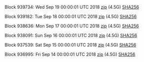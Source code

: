 Block 939734: Wed Sep 19 00:00:01 UTC 2018 [zip](https://dash-bootstrap.ams3.digitaloceanspaces.com/mainnet/2018-09-19/bootstrap.dat.zip) (4.5G) [SHA256](https://dash-bootstrap.ams3.digitaloceanspaces.com/mainnet/2018-09-19/sha256.txt)

Block 939182: Tue Sep 18 00:00:01 UTC 2018 [zip](https://dash-bootstrap.ams3.digitaloceanspaces.com/mainnet/2018-09-18/bootstrap.dat.zip) (4.5G) [SHA256](https://dash-bootstrap.ams3.digitaloceanspaces.com/mainnet/2018-09-18/sha256.txt)

Block 938636: Mon Sep 17 00:00:01 UTC 2018 [zip](https://dash-bootstrap.ams3.digitaloceanspaces.com/mainnet/2018-09-17/bootstrap.dat.zip) (4.5G) [SHA256](https://dash-bootstrap.ams3.digitaloceanspaces.com/mainnet/2018-09-17/sha256.txt)

Block 938091: Sun Sep 16 00:00:01 UTC 2018 [zip](https://dash-bootstrap.ams3.digitaloceanspaces.com/mainnet/2018-09-16/bootstrap.dat.zip) (4.5G) [SHA256](https://dash-bootstrap.ams3.digitaloceanspaces.com/mainnet/2018-09-16/sha256.txt)

Block 937539: Sat Sep 15 00:00:01 UTC 2018 [zip](https://dash-bootstrap.ams3.digitaloceanspaces.com/mainnet/2018-09-15/bootstrap.dat.zip) (4.5G) [SHA256](https://dash-bootstrap.ams3.digitaloceanspaces.com/mainnet/2018-09-15/sha256.txt)

Block 936995: Fri Sep 14 00:00:01 UTC 2018 [zip](https://dash-bootstrap.ams3.digitaloceanspaces.com/mainnet/2018-09-14/bootstrap.dat.zip) (4.5G) [SHA256](https://dash-bootstrap.ams3.digitaloceanspaces.com/mainnet/2018-09-14/sha256.txt)
